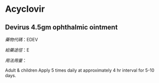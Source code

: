 # Acyclovir

## Devirus 4.5gm ophthalmic ointment

*藥物代碼*：EDEV

*給藥途徑*：E

*用法用量*：

Adult & children Apply 5 times daily at approximately 4 hr interval for 5-10 days.

